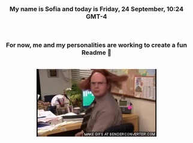 


<div align="center">
<h3 >My name is Sofia and today is Friday, 24 September, 10:24 GMT-4</h3><br>
<h3 >For now, me and my personalities are working to create a fun Readme 👋
</h3><br>
<img src='img/dwight.gif' alt='working...'/>
</div>
